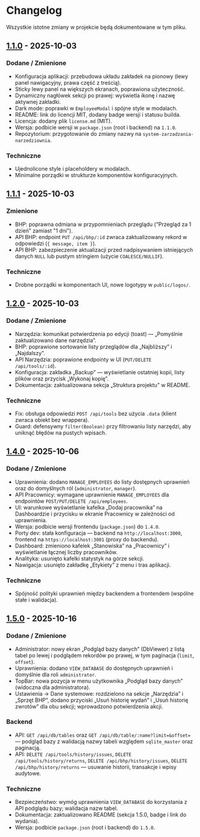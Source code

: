 # Changelog

Wszystkie istotne zmiany w projekcie będą dokumentowane w tym pliku.

## [1.1.0] - 2025-10-03

### Dodane / Zmienione
- Konfiguracja aplikacji: przebudowa układu zakładek na pionowy (lewy panel nawigacyjny, prawa część z treścią).
- Sticky lewy panel na większych ekranach, poprawiona użyteczność.
- Dynamiczny nagłówek sekcji po prawej: wyświetla ikonę i nazwę aktywnej zakładki.
- Dark mode: poprawki w `EmployeeModal` i spójne style w modalach.
- README: link do licencji MIT, dodany badge wersji i statusu builda.
- Licencja: dodany plik `license.md` (MIT).
- Wersja: podbicie wersji w `package.json` (root i backend) na `1.1.0`.
- Repozytorium: przygotowanie do zmiany nazwy na `system-zarzadzania-narzedziownia`.

### Techniczne
- Ujednolicone style i placeholdery w modalach.
- Minimalne porządki w strukturze komponentów konfiguracyjnych.

[1.1.0]: https://github.com/RexEtImperator/system-zarzadzania-narzedziownia/releases/tag/1.1.0

## [1.1.1] - 2025-10-03

### Zmienione
- BHP: poprawna odmiana w przypomnieniach przeglądu ("Przegląd za 1 dzień" zamiast "1 dni").
- API BHP: endpoint `PUT /api/bhp/:id` zwraca zaktualizowany rekord w odpowiedzi (`{ message, item }`).
- API BHP: zabezpieczenie aktualizacji przed nadpisywaniem istniejących danych `NULL` lub pustym stringiem (użycie `COALESCE/NULLIF`).

### Techniczne
- Drobne porządki w komponentach UI, nowe logotypy w `public/logos/`.

[1.1.1]: https://github.com/RexEtImperator/system-zarzadzania-narzedziownia/releases/tag/1.1.1

## [1.2.0] - 2025-10-03

### Dodane / Zmienione
- Narzędzia: komunikat potwierdzenia po edycji (toast) — „Pomyślnie zaktualizowano dane narzędzia”.
- BHP: poprawione sortowanie listy przeglądów dla „Najbliższy” i „Najdalszy”.
- API Narzędzia: poprawione endpointy w UI (`PUT/DELETE /api/tools/:id`).
- Konfiguracja: zakładka „Backup” — wyświetlanie ostatniej kopii, listy plików oraz przycisk „Wykonaj kopię”.
- Dokumentacja: zaktualizowana sekcja „Struktura projektu” w README.

### Techniczne
- Fix: obsługa odpowiedzi `POST /api/tools` bez użycia `.data` (klient zwraca obiekt bez wrappera).
- Guard: defensywny `filter(Boolean)` przy filtrowaniu listy narzędzi, aby uniknąć błędów na pustych wpisach.

[1.2.0]: https://github.com/RexEtImperator/system-zarzadzania-narzedziownia/releases/tag/1.2.0

## [1.4.0] - 2025-10-06

### Dodane / Zmienione
- Uprawnienia: dodano `MANAGE_EMPLOYEES` do listy dostępnych uprawnień oraz do domyślnych ról (`administrator`, `manager`).
- API Pracownicy: wymagane uprawnienie `MANAGE_EMPLOYEES` dla endpointów `POST/PUT/DELETE /api/employees`.
- UI: warunkowe wyświetlanie kafelka „Dodaj pracownika” na Dashboardzie i przycisku w ekranie Pracownicy w zależności od uprawnienia.
- Wersja: podbicie wersji frontendu (`package.json`) do `1.4.0`.
 - Porty dev: stała konfiguracja — backend na `http://localhost:3000`, frontend na `https://localhost:3001` (proxy do backendu).
 - Dashboard: zmieniono kafelek „Stanowiska” na „Pracownicy” i wyświetlanie łącznej liczby pracowników.
 - Analityka: usunięto kafelki statystyk na górze sekcji.
 - Nawigacja: usunięto zakładkę „Etykiety” z menu i tras aplikacji.

### Techniczne
- Spójność polityki uprawnień między backendem a frontendem (wspólne stałe i walidacja).

[1.4.0]: https://github.com/RexEtImperator/system-zarzadzania-narzedziownia/releases/tag/1.4.0

## [1.5.0] - 2025-10-16

### Dodane / Zmienione
- Administrator: nowy ekran „Podgląd bazy danych” (DbViewer) z listą tabel po lewej i podglądem rekordów po prawej, w tym paginacja (`limit`, `offset`).
- Uprawnienia: dodano `VIEW_DATABASE` do dostępnych uprawnień i domyślnie dla roli `administrator`.
- TopBar: nowa pozycja w menu użytkownika „Podgląd bazy danych” (widoczna dla administratora).
- Ustawienia → Dane systemowe: rozdzielono na sekcje „Narzędzia” i „Sprzęt BHP”, dodano przyciski „Usuń historię wydań” i „Usuń historię zwrotów” dla obu sekcji; wprowadzono potwierdzenia akcji.

### Backend
- API: `GET /api/db/tables` oraz `GET /api/db/table/:name?limit=&offset=` — podgląd bazy z walidacją nazwy tabeli względem `sqlite_master` oraz paginacją.
- API: `DELETE /api/tools/history/issues`, `DELETE /api/tools/history/returns`, `DELETE /api/bhp/history/issues`, `DELETE /api/bhp/history/returns` — usuwanie historii, transakcje i wpisy audytowe.

### Techniczne
- Bezpieczeństwo: wymóg uprawnienia `VIEW_DATABASE` do korzystania z API podglądu bazy; walidacja nazw tabel.
- Dokumentacja: zaktualizowano README (sekcja 1.5.0, badge i link do wydania).
- Wersja: podbicie `package.json` (root i backend) do `1.5.0`.

[1.5.0]: https://github.com/RexEtImperator/system-zarzadzania-narzedziownia/releases/tag/1.5.0